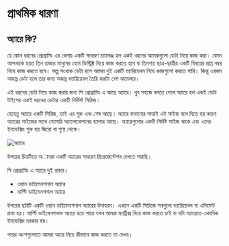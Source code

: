 # প্রাথমিক ধারণা

## অ্যারে কি?

যে কোন ধরনের প্রোগ্রামিং এর বেলায় একটি সাধারণ চ্যালেঞ্জ হল একই ধরনের অনেকগুলো ডেটা নিয়ে কাজ করা। যেমন আপনাকে হয়ত তিন হাজার মানুষের হোম ডিস্ট্রিক্ট নিয়ে কাজ করতে হবে বা তিনশত ছাত্র-ছাত্রীর একটি বিষয়ের প্রাপ্ত নম্বর নিয়ে কাজ করতে হবে। অল্প সংখ্যক ডেটা হলে আমরা দুই একটি ভ্যারিয়েবল নিয়ে কাজগুলো করতে পারি। কিন্তু এরকম অজস্র ডেটা হলে তার জন্য অজস্র ভ্যারিয়েবল তৈরি করাটা বেশ ঝামেলার।

এই ধরনের ডেটা নিয়ে কাজ করার জন্য সি প্রোগ্রামিং এ আছে অ্যারে। খুব সহজে বলতে গেলে অ্যারে হল একই ডেটা টাইপের একই ধরনের ডেটার একটি নির্দিস্ট সিরিজ।

যেহেতু অ্যারে একটি সিরিজ, তাই এর শুরু এবং শেষ আছে। অ্যারে বানানোর সময়ই এই সাইজ বলে দিতে হয় কারণ অ্যারের সাইজের সাথে মেমোরি অ্যালোকেশনের ব্যাপার আছে। অ্যারেগুলোর একটি নির্দিষ্ট সাইজ থাকে এবং এদের ইনডেক্সিং শুরু হয় জিরো বা শূণ্য থেকে।

![&#x985;&#x9CD;&#x9AF;&#x9BE;&#x9B0;&#x9C7;](http://i.imgur.com/HlJNHf9.png)

উপরের চিত্রটিতে অামরা একটি অ্যারের সাধারণ রিপ্রেজেন্টেশন দেখতে পারছি।

সি প্রোগ্রামিং এ অ্যারে দুই প্রকার।

* ওয়ান ডাইমেনশনাল অ্যারে
* মাল্টি ডাইমেনশনাল অ্যারে

উপরের ছবিটি একটি ওয়ান ডাইমেনশনাল অ্যারের উদাহরন। এখানে একটি সিরিজে সবগুলো ভ্যারিয়েবল বা এলিমেন্ট রাখা হয়। মাল্টি ডাইমেনশনাল অ্যারে হতে পারে যখন আমরা ম্যাট্রিক্স নিয়ে কাজ করতে চাই বা যদি অ্যারেতে একাধিক ইনডেক্সিং দরকার হয়।

পরের অংশগুলোতে আমরা অ্যরে নিয়ে কীভাবে কাজ করতে তা দেখব।

